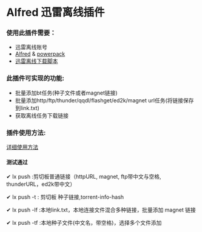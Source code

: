 # Alfred 迅雷离线插件

### 使用此插件需要：

- 迅雷离线账号
- [Alfred][alfred] & [powerpack][alfred-pp]
- [迅雷离线下载脚本][xunlei-lixian]

### 此插件可实现的功能:

- 批量添加bt任务(种子文件或者magnet链接)
- 批量添加http/ftp/thunder/qqdl/flashget/ed2k/magnet url任务(将链接保存到link.txt)
- 获取离线任务下载链接

### 插件使用方法:

[详细使用方法](http://imwuyu.me/blog/alfred-extension-for-xunlei-lixian.html/ "使用方法-博客")

#### 测试通过

✔ lx push :剪切板普通链接（httpURL, magnet, ftp带中文与空格, thunderURL，ed2k带中文）

✔ lx push -t : 剪切板 种子链接,torrent-info-hash

✔ lx push -lf :本地link.txt，本地连接文件混合多种链接，批量添加 magnet 链接

✔ lx push -tf :本地种子文件(中文名，带空格)，选择多个文件添加


[alfred]:http://www.alfredapp.com/
[alfred-pp]: http://www.alfredapp.com/powerpack/ 
[xunlei-lixian]: https://github.com/iambus/xunlei-lixian "迅雷离线下载脚本"